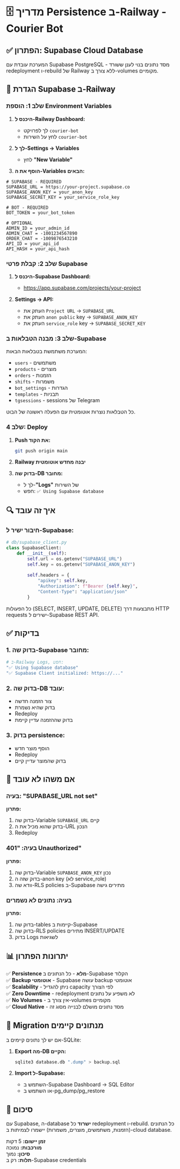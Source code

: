 # 🗄️ מדריך Persistence ב-Railway - Courier Bot

## ✅ **הפתרון: Supabase Cloud Database**

המערכת עובדת עם Supabase PostgreSQL - מסד נתונים בנוי לענן ששורד redeployment ו-rebuild של Railway ללא צורך ב-volumes מקומיים.

## 🚀 **הגדרת Supabase ב-Railway**

### **שלב 1: הוספת Environment Variables**

1. **היכנס ל-Railway Dashboard:**
   - לך לפרויקט `courier-bot`
   - לחץ על השירות `courier-bot`

2. **לך ל-Settings → Variables**
   - לחץ **"New Variable"**

3. **הוסף את ה-Variables הבאים:**

```
# SUPABASE - REQUIRED
SUPABASE_URL = https://your-project.supabase.co
SUPABASE_ANON_KEY = your_anon_key
SUPABASE_SECRET_KEY = your_service_role_key

# BOT - REQUIRED
BOT_TOKEN = your_bot_token

# OPTIONAL
ADMIN_ID = your_admin_id
ADMIN_CHAT = -1001234567890
ORDER_CHAT = -1009876543210
API_ID = your_api_id
API_HASH = your_api_hash
```

### **שלב 2: קבלת פרטי Supabase**

1. **היכנס ל-Supabase Dashboard:**
   - https://app.supabase.com/projects/your-project

2. **Settings → API:**
   - העתק את `Project URL` → `SUPABASE_URL`
   - העתק את `anon public` key → `SUPABASE_ANON_KEY`
   - העתק את `service_role` key → `SUPABASE_SECRET_KEY`

### **שלב 3: מבנה הטבלאות ב-Supabase**

המערכת משתמשת בטבלאות הבאות:
- `users` - משתמשים
- `products` - מוצרים
- `orders` - הזמנות
- `shifts` - משמרות
- `bot_settings` - הגדרות
- `templates` - תבניות
- `tgsessions` - sessions של Telegram

כל הטבלאות נוצרות אוטומטית עם הפעלה ראשונה של הבוט.

### **שלב 4: Deploy**

1. **Push את הקוד:**
   ```bash
   git push origin main
   ```

2. **Railway יבנה מחדש אוטומטית**

3. **בדוק שה-DB מחובר:**
   - לך ל-**"Logs"** של השירות
   - חפש: `✅ Using Supabase database`

## 🔍 **איך זה עובד**

### **חיבור ישיר ל-Supabase:**
```python
# db/supabase_client.py
class SupabaseClient:
    def __init__(self):
        self.url = os.getenv("SUPABASE_URL")
        self.key = os.getenv("SUPABASE_ANON_KEY")
        
        self.headers = {
            "apikey": self.key,
            "Authorization": f"Bearer {self.key}",
            "Content-Type": "application/json"
        }
```

כל הפעולות (SELECT, INSERT, UPDATE, DELETE) מתבצעות דרך HTTP requests ישירים ל-Supabase REST API.

## ✅ **בדיקות**

### **1. בדוק שה-Supabase מחובר:**
```bash
# ב-Railway Logs, חפש:
"✅ Using Supabase database"
"✅ Supabase Client initialized: https://..."
```

### **2. בדוק שה-DB עובד:**
- צור הזמנה חדשה
- בדוק שהיא נשמרת
- Redeploy
- בדוק שההזמנה עדיין קיימת

### **3. בדוק persistence:**
- הוסף מוצר חדש
- Redeploy
- בדוק שהמוצר עדיין קיים

## 🚨 **אם משהו לא עובד**

### **בעיה: "SUPABASE_URL not set"**
**פתרון:**
1. בדוק שה-Variable `SUPABASE_URL` קיים
2. בדוק שהוא מכיל את ה-URL הנכון
3. Redeploy

### **בעיה: "401 Unauthorized"**
**פתרון:**
1. בדוק שה-Variable `SUPABASE_ANON_KEY` נכון
2. בדוק שזה ה-anon key (לא service_role)
3. וודא שה-RLS policies ב-Supabase מתירים גישה

### **בעיה: נתונים לא נשמרים**
**פתרון:**
1. בדוק שה-tables קיימות ב-Supabase
2. בדוק שה-RLS policies מתירים INSERT/UPDATE
3. בדוק Logs לשגיאות

## 📊 **יתרונות הפתרון**

✅ **Persistence מלא** - כל הנתונים ב-Supabase הקלוד  
✅ **Backup אוטומטי** - Supabase עושה backup אוטומטי  
✅ **Scalability** - ניתן להגדיל capacity לפי הצורך  
✅ **Zero Downtime** - redeployment לא משפיע על נתונים  
✅ **No Volumes** - אין צורך ב-volumes מקומיים  
✅ **Cloud Native** - מסד נתונים מושלם לבנייה מסוג זה  

## 🔄 **Migration מנתונים קיימים**

אם יש לך נתונים קיימים ב-SQLite:

1. **Export מה-DB הקיים:**
   ```bash
   sqlite3 database.db ".dump" > backup.sql
   ```

2. **Import ל-Supabase:**
   - השתמש ב-Supabase Dashboard → SQL Editor
   - או השתמש ב-pg_dump/pg_restore

## 📝 **סיכום**

עם Supabase, ה-database **ישרוד** כל redeployment ו-rebuild. כל הנתונים (הזמנות, משתמשים, מוצרים, משמרות) יישמרו לצמיתות ב-cloud database.

**זמן יישום:** 5 דקות  
**מורכבות:** נמוכה  
**סיכון:** נמוך  
**תלות:** רק ב-Supabase credentials
